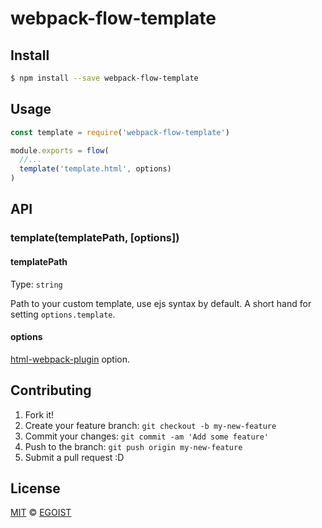 # webpack-flow-template

## Install

```bash
$ npm install --save webpack-flow-template
```

## Usage

```js
const template = require('webpack-flow-template')

module.exports = flow(
  //...
  template('template.html', options)
)
```

## API

### template(templatePath, [options])

#### templatePath

Type: `string`

Path to your custom template, use ejs syntax by default. A short hand for setting `options.template`.

#### options

[html-webpack-plugin](https://github.com/ampedandwired/html-webpack-plugin) option.

## Contributing

1. Fork it!
2. Create your feature branch: `git checkout -b my-new-feature`
3. Commit your changes: `git commit -am 'Add some feature'`
4. Push to the branch: `git push origin my-new-feature`
5. Submit a pull request :D

## License

[MIT](https://egoist.mit-license.org/) © [EGOIST](https://github.com/egoist)
